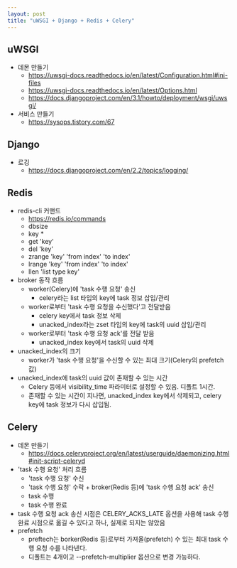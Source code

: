 ```yaml
---
layout: post
title: "uWSGI + Django + Redis + Celery"
---
```

## uWSGI
* 데몬 만들기
  * https://uwsgi-docs.readthedocs.io/en/latest/Configuration.html#ini-files
  * https://uwsgi-docs.readthedocs.io/en/latest/Options.html
  * https://docs.djangoproject.com/en/3.1/howto/deployment/wsgi/uwsgi/
* 서비스 만들기
  * https://sysops.tistory.com/67
  
## Django
* 로깅
  * https://docs.djangoproject.com/en/2.2/topics/logging/
  
## Redis
* redis-cli 커맨드
  * https://redis.io/commands
  * dbsize
  * key *
  * get 'key'
  * del 'key'
  * zrange 'key' 'from index' 'to index'
  * lrange 'key' 'from index' 'to index'
  * llen 'list type key'
* broker 동작 흐름
  * worker(Celery)에 'task 수행 요청' 송신
    * celery라는 list 타입의 key에 task 정보 삽입/관리
  * worker로부터 'task 수행 요청을 수신했다'고 전달받음
    * celery key에서 task 정보 삭제
    * unacked_index라는 zset 타입의 key에 task의 uuid 삽입/관리
  * worker로부터 'task 수행 요청 ack'를 전달 받음
    * unacked_index key에서 task의 uuid 삭제
* unacked_index의 크기
  * worker가 'task 수행 요청'을 수신할 수 있는 최대 크기(Celery의 prefetch 값)
* unacked_index에 task의 uuid 값이 존재할 수 있는 시간
  * Celery 등에서 visibility_time 파라미터로 설정할 수 있음. 디폴트 1시간.
  * 존재할 수 있는 시간이 지나면, unacked_index key에서 삭제되고, celery key에 task 정보가 다시 삽입됨.
  
## Celery
* 데몬 만들기
  * https://docs.celeryproject.org/en/latest/userguide/daemonizing.html#init-script-celeryd
* 'task 수행 요청' 처리 흐름
  * 'task 수행 요청' 수신
  * 'task 수행 요청' 수락 + broker(Redis 등)에 'task 수행 요청 ack' 송신
  * task 수행
  * task 수행 완료
* task 수행 요청 ack 송신 시점은 CELERY_ACKS_LATE 옵션을 사용해 task 수행 완료 시점으로 옮길 수 있다고 하나, 실제로 되지는 않았음
* prefetch
  * preftech는 borker(Redis 등)로부터 가져올(prefetch) 수 있는 최대 task 수행 요청 수를 나타낸다.
  * 디폴트는 4개이고 --prefetch-multiplier 옵션으로 변경 가능하다.
